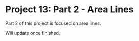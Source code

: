 <h1>Project 13: Part 2 - Area Lines</h1>
<p>Part 2 of this project is focused on area lines.</p>
<p>Will update once finished.</p>